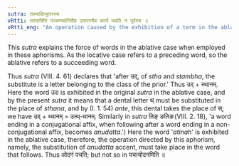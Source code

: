 ```yaml
---
sutra: तस्मादित्युत्तरस्य
vRtti: तस्मादिति पञ्चम्यर्थनिर्देश उत्तरस्यैव कार्यं भवति न पूर्वस्य ॥
vRtti_eng: "An operation caused by the exhibition of a term in the ablative or fifth case, is to be understood to enjoin the substitution of something in the room of that which immediately follows the word denoted by the term."
---
```

This _sutra_ explains the force of words in the ablative case when employed in these aphorisms. As the locative case refers to a preceding word, so the ablative refers to a succeeding word.

Thus _sutra_ (VIII. 4. 61) declares that 'after उद्, of _stha_ and _stambha_, the substitute is a letter belonging to the class of the prior.' Thus उद् + स्थानम्. Here the word उदः is exhibited in the original _sutra_ in the ablative case, and by the present _sutra_ it means that a dental letter थ् must be substituted in the place of _sthana_, and by (I. 1. 54) _ante_, this dental takes the place of स्; we have उद् + थ्थानम् = उत्थ्-थानम्. Similarly in _sutra_ तिङ् ङतिङः(VIII. 2. 18), 'a word ending in a conjugational affix, when following after a word ending in a non-conjugational affix, becomes _anudatta_.') Here the word '_atinah_' is exhibited in the ablative case, therefore, the operation directed by this aphorism, namely, the substitution of _anudatta_ accent, must take place in the word that follows. Thus ओदनं पचति; but not so in पचत्योदनमिति ॥
